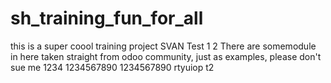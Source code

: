 # sh_training_fun_for_all
this is a super coool training project 
SVAN Test 1
2
There are somemodule in here taken straight from odoo community, just as examples, please don't sue me
1234
1234567890
1234567890
rtyuiop
t2

